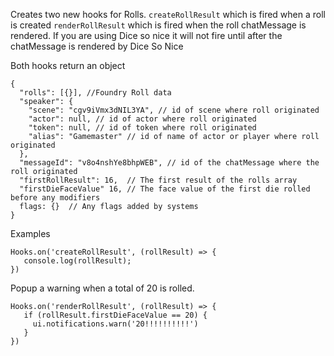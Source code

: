 Creates two new hooks for Rolls.
`createRollResult` which is fired when a roll is created
`renderRollResult` which is fired when the roll chatMessage is rendered. If you are using Dice so nice it will not fire until after the chatMessage is rendered by Dice So Nice

Both hooks return an object
```
{
  "rolls": [{}], //Foundry Roll data
  "speaker": {
    "scene": "cgv9iVmx3dNIL3YA", // id of scene where roll originated
    "actor": null, // id of actor where roll originated
    "token": null, // id of token where roll originated
    "alias": "Gamemaster" // id of name of actor or player where roll originated
  },
  "messageId": "v8o4nshYe8bhpWEB", // id of the chatMessage where the roll originated
  "firstRollResult": 16,  // The first result of the rolls array
  "firstDieFaceValue" 16, // The face value of the first die rolled before any modifiers
  flags: {}  // Any flags added by systems 
}
```

Examples

```
Hooks.on('createRollResult', (rollResult) => { 
   console.log(rollResult);
})
```

Popup a warning when a total of 20 is rolled.

```
Hooks.on('renderRollResult', (rollResult) => { 
   if (rollResult.firstDieFaceValue == 20) { 
     ui.notifications.warn('20!!!!!!!!!!')
   }
})
```